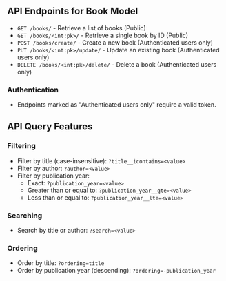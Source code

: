 ## API Endpoints for Book Model

- `GET /books/` - Retrieve a list of books (Public)
- `GET /books/<int:pk>/` - Retrieve a single book by ID (Public)
- `POST /books/create/` - Create a new book (Authenticated users only)
- `PUT /books/<int:pk>/update/` - Update an existing book (Authenticated users only)
- `DELETE /books/<int:pk>/delete/` - Delete a book (Authenticated users only)

### Authentication
- Endpoints marked as "Authenticated users only" require a valid token.


## API Query Features
### Filtering
- Filter by title (case-insensitive): `?title__icontains=<value>`
- Filter by author: `?author=<value>`
- Filter by publication year:
  - Exact: `?publication_year=<value>`
  - Greater than or equal to: `?publication_year__gte=<value>`
  - Less than or equal to: `?publication_year__lte=<value>`

### Searching
- Search by title or author: `?search=<value>`

### Ordering
- Order by title: `?ordering=title`
- Order by publication year (descending): `?ordering=-publication_year`
